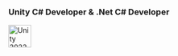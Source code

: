 ### Unity C# Developer & .Net C# Developer

<p align="left">
<img src="https://cdn.jsdelivr.net/gh/devicons/devicon@v2.15.1/devicon.min.css" alt="Unity 2022" width="45" height="45"/>
</p>
